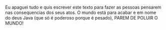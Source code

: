 Eu apaguei tudo e quis escrever este texto para fazer as pessoas pensarem nas consequencias dos seus atos. O mundo está para acabar e em nome do deus Java (que só é poderoso porque é pesado), PAREM DE POLUIR O MUNDO!